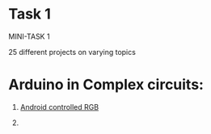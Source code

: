 # Task 1
MINI-TASK 1

25 different projects on varying topics

# Arduino in Complex circuits:

1. [Android controlled RGB](https://github.com/Snehan2k2/Tasks/blob/master/Arduino%20in%20complex%20circuits/Android%20controlled%20RGB.md)

2.



  


 

  

  


